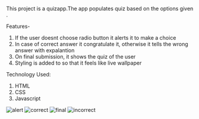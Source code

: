 This project is a quizapp.The app populates quiz based on the options given .

Features-
 1) If the user doesnt choose radio button it alerts it to make a choice
 2) In case of correct answer it congratulate it, otherwise it tells the wrong answer with expalantion
 3) On final submission, it shows the quiz of the user
 4) Styling is added to so that it feels like live wallpaper

 Technology Used:
  1) HTML
  2) CSS
  3) Javascript


![alert](https://user-images.githubusercontent.com/90789758/221471895-db5dc8a6-badb-457d-a93b-e7b48a420a10.PNG)
![correct](https://user-images.githubusercontent.com/90789758/221471898-f48b0f19-3500-4e8d-a86b-f80cfe686671.png)
![final](https://user-images.githubusercontent.com/90789758/221471899-487c40b8-3542-4341-82a3-a4e805ca4a42.PNG)
![incorrect](https://user-images.githubusercontent.com/90789758/221471900-41cb0ef6-8515-4825-8d8b-bccd86d2db78.PNG)
